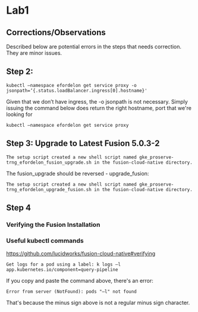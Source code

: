 
# Lab1
## Corrections/Observations
Described below are potential errors in the steps that needs correction.  They are minor issues.


## Step 2:
```
kubectl —namespace efordelon get service proxy -o jsonpath=‘{.status.loadBalancer.ingress[0].hostname}'
```
Given that we don’t have ingress, the -o jsonpath is not necessary.   Simply issuing the command below does return the right hostname, port that we're looking for

```
kubectl —namespace efordelon get service proxy 
```


## Step 3: Upgrade to Latest Fusion 5.0.3-2

```
The setup script created a new shell script named gke_proserve-trng_efordelon_fusion_upgrade.sh in the fusion-cloud-native directory.

```

The fusion_upgrade should be reversed - upgrade_fusion:
```
The setup script created a new shell script named gke_proserve-trng_efordelon_upgrade_fusion.sh in the fusion-cloud-native directory.
```

## Step 4
### Verifying the Fusion Installation 
### Useful kubectl commands
https://github.com/lucidworks/fusion-cloud-native#verifying

```
Get logs for a pod using a label: k logs –l app.kubernetes.io/component=query-pipeline
```

If you copy and paste the command above, there's an error:
```
Error from server (NotFound): pods "–l" not found
```

That's because the minus sign above is not a regular minus sign character.
